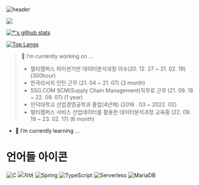 ![header](https://capsule-render.vercel.app/api?type=wave&color=auto&height=300&section=header&text=세용의%20개발시간&fontSize=55)

<image src='image/루피울기.jpg'>

[![*'s github stats](https://github-readme-stats.vercel.app/api?username=pepper29)](https://github.com/pepper29)

[![Top Langs](https://github-readme-stats.vercel.app/api/top-langs/?username=pepper29)](https://github.com/pepper29/github-readme-stats)

> 🔭 I’m currently working on ...
> * 멀티캠퍼스 파이썬기반 데이터분석과정 이수(20. 12. 27 ~ 21. 02. 19) (300hour)
> * 한국리서치 인턴 근무 (21. 04 ~ 21. 07) (3 month)
> * SSG.COM SCM(Supply Chain Management)직무로 근무 (21. 09. 18 ~ 22. 09. 07) (1 year)
> * 인덕대학교 산업경영공학과 졸업(4년제) (2016 . 03 ~ 2022. 02)
> * 멀티캠퍼스 서비스 산업데이터를 활용한 데이터분석과정 교육중 (22. 09. 19 ~ 23. 02. 17) (6 month)
- 🌱 I’m currently learning ...

  
 # 언어들 아이콘
![C](https://img.shields.io/badge/-C-123456?style=flat-square&logo=C&logoColor=black)
![자바](https://img.shields.io/badge/-자바-007396?style=flat&logo=Java&logoColor=ffffff)
![Spring](https://img.shields.io/badge/-Spring-6DB33F?style=for-the-badge&logo=Spring&logoColor=white)
![TypeScript](https://img.shields.io/badge/-TypeScript-3178C6?style=flat-square&logo=TypeScript&logoColor=white)
![Serverless](https://img.shields.io/badge/-Serverless-FD5750?style=flat-square&logo=Serverless&logoColor=magenta)
![MariaDB](https://img.shields.io/badge/-MariaDB-1F305F?style=flat-square&logo=mariadb&logoColor=white)


  
  
<!--
> 인용구 생성
> * 예시1
> * 예시2

~~~
print(`EX Ex Ex,,,`)
~~~
😏
😂
😡

# Hi there 👋
## Hi there 👋
### Hi there 👋
#### Hi there 👋
##### Hi there 👋

link:[네이버](https://www.naver.com)


---
**두껍게** <br>
*기울기* <br>
~~취소선~~ <br>

**pepper29/pepper29** is a ✨ _special_ ✨ repository because its `README.md` (this file) appears on your GitHub profile.

Here are some ideas to get you started:

- 🔭 I’m currently working on ...
- 🌱 I’m currently learning ...
- 👯 I’m looking to collaborate on ...
- 🤔 I’m looking for help with ...
- 💬 Ask me about ...
- 📫 How to reach me: ...
- 😄 Pronouns: ...
- ⚡ Fun fact: ...
-->

